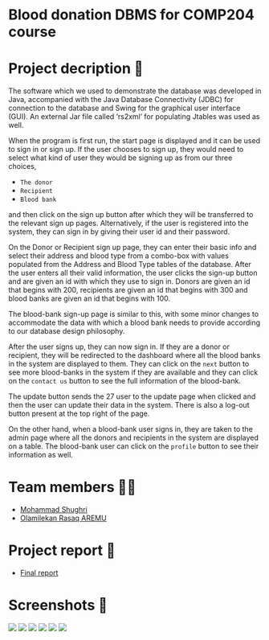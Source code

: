# Blood donation DBMS for COMP204 course 

# Project decription 📃

The software which we used to demonstrate the database was developed in Java, accompanied with the Java Database Connectivity (JDBC) for connection to the database and Swing for the graphical user interface (GUI). 
An external Jar file called ‘rs2xml’ for populating Jtables was used as well.

When the program is first run, the start page is displayed and it can be used to sign in or sign up.
If the user chooses to sign up, they would need to select what kind of user they would be signing up as from our three choices, 
- `The donor`
- `Recipient`
- `Blood bank`


and then click on the sign up button after which they will be transferred to the relevant sign up pages.
Alternatively, if the user is registered into the system, they can sign in by giving their user id and their password.

On the Donor or Recipient sign up page, they can enter their basic info and select their address and blood type from a combo-box with values populated from the Address and Blood Type tables of the database.
After the user enters all their valid information, the user clicks the sign-up button and are given an id with which they use to sign in. Donors are given an id that begins with 200, recipients are given an id that begins with 300 and blood banks are given an id that begins with 100. 

The blood-bank sign-up page is similar to this, with some minor changes to accommodate the data with which a blood bank needs to provide according to our database design philosophy.

After the user signs up, they can now sign in. If they are a donor or recipient, they will be redirected to the dashboard where all the blood banks in the system are displayed to them. They can click on the `next` button to see more blood-banks in the system if they are available and they can click on the `contact us` button to see the full information of the blood-bank. 

The update button sends the 27 user to the update page when clicked and then the user can update their data in the system. There is also a log-out button present at the top right of the page.

On the other hand, when a blood-bank user signs in, they are taken to the admin page where all the donors and recipients in the system are displayed on a table. The blood-bank user can click on the `profile` button to see their information as well.

# Team members 👨‍💻
- [Mohammad Shughri](https://github.com/MXS11)
- [Olamilekan Rasaq AREMU](https://github.com/Areezy)
# Project report 📑
- [Final report](https://drive.google.com/file/d/12fcKsY-g5QpwEGohX-1LEY_gvkocbpoz/view?usp=sharing)
# Screenshots 📸

![](screenshot/1.jpg)
![](screenshot/2.jpg)
![](screenshot/3.png)
![](screenshot/4.jpg)
![](screenshot/5.jpg)
![](screenshot/6.jpg)
